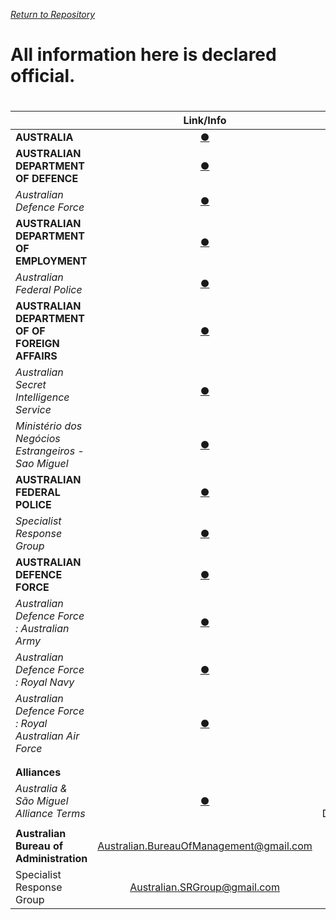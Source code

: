 [_Return to Repository_](https://github.com/EXYZED/AustralianPublicRepository/blob/PublicInformation/README.md)


# All information here is declared official.
#

|     														|         Link/Info                           	| Status 	|
|:---------------------------------------		|:-------------------------------------------------------------:	|:------:	|
| **AUSTRALIA**  															| [**●**](https://www.roblox.com/My/Groups.aspx?gid=3158181) 	| Online 	|
| **AUSTRALIAN DEPARTMENT OF DEFENCE** 			| [**●**](https://www.roblox.com/My/Groups.aspx?gid=3223188)| Online	|
| _Australian Defence Force_ 								| [**●**](https://www.roblox.com/My/Groups.aspx?gid=3223022) 	| Online 	|
| **AUSTRALIAN DEPARTMENT OF EMPLOYMENT**		| [**●**](https://www.roblox.com/My/Groups.aspx?gid=3223198)   | Online	|
| _Australian Federal Police_ 							| [**●**](https://www.roblox.com/My/Groups.aspx?gid=3158310) 	| Online 	|
| **AUSTRALIAN DEPARTMENT OF OF FOREIGN AFFAIRS**	|[**●**](https://www.roblox.com/My/Groups.aspx?gid=3223214)| Online|
|_Australian Secret Intelligence Service_|[**●**](https://www.roblox.com/My/Groups.aspx?gid=3189276)|Online
|_Ministério dos Negócios Estrangeiros - Sao Miguel_|[**●**](https://www.roblox.com/My/Groups.aspx?gid=2967351)|Online
| **AUSTRALIAN FEDERAL POLICE**	|[**●**](https://www.roblox.com/My/Groups.aspx?gid=3158310)| Online|
|_Specialist Response Group_|[**●**](https://www.roblox.com/My/Groups.aspx?gid=2967351)|Online
| **AUSTRALIAN DEFENCE FORCE**|[**●**](https://www.roblox.com/My/Groups.aspx?gid=3158310)| Online|
|_Australian Defence Force : Australian Army_|[**●**](https://www.roblox.com/Groups/group.aspx?gid=3223119)|Online
|_Australian Defence Force : Royal Navy_|[**●**](https://www.roblox.com/Groups/group.aspx?gid=3229845)|Online
|_Australian Defence Force : Royal Australian Air Force_|[**●**](https://www.roblox.com/Groups/group.aspx?gid=3229853)|Online
|||
|||
| **Alliances** 													|                                                               	|        	|
| _Australia & São Miguel Alliance Terms_ |[**●**](https://docs.google.com/document/d/1C44GCZu7FP5xFG4RY9Nbhc8CWNfYye1BMbQ88_1O4Rs/edit#heading=h.9utpiis8nul6)| Official and Declared 	|
|||
| **Australian Bureau of Administration** | Australian.BureauOfManagement@gmail.com      | Online |
| Specialist Response Group     | Australian.SRGroup@gmail.com  | Offline |



